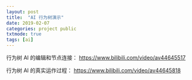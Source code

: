 ```yaml
---
layout: post
title:  "AI 行为树演示"
date: 2019-02-07
categories: project public
txtmode: true
tags: [ai]
---
```


行为树 AI 的编辑和节点连接：
<https://www.bilibili.com/video/av44645517>

行为树 AI 的真实运作过程：
<https://www.bilibili.com/video/av44645818>
